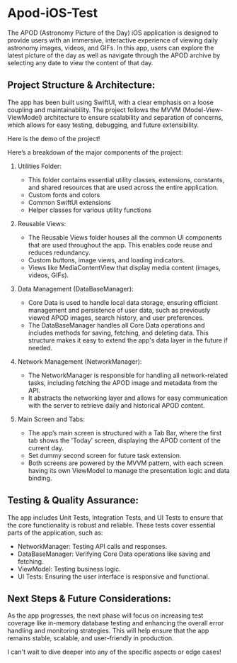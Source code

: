 # Apod-iOS-Test
The APOD (Astronomy Picture of the Day) iOS application is designed to provide users with an immersive, interactive experience of viewing daily astronomy images, videos, and GIFs. In this app, users can explore the latest picture of the day as well as navigate through the APOD archive by selecting any date to view the content of that day.

## Project Structure & Architecture:
The app has been built using SwiftUI, with a clear emphasis on a loose coupling and maintainability. The project follows the MVVM (Model-View-ViewModel) architecture to ensure scalability and separation of concerns, which allows for easy testing, debugging, and future extensibility.

Here is the demo of the project!

Here’s a breakdown of the major components of the project:

1. Utilities Folder:
   - This folder contains essential utility classes, extensions, constants, and shared resources that are used across the entire application.
   - Custom fonts and colors
   - Common SwiftUI extensions
   - Helper classes for various utility functions

2. Reusable Views:
   - The Reusable Views folder houses all the common UI components that are used throughout the app. This enables code reuse and reduces redundancy.
   - Custom buttons, image views, and loading indicators.
   - Views like MediaContentView that display media content (images, videos, GIFs).

3. Data Management (DataBaseManager):
   - Core Data is used to handle local data storage, ensuring efficient management and persistence of user data, such as previously viewed APOD images, search history, and user preferences.
   - The DataBaseManager handles all Core Data operations and includes methods for saving, fetching, and deleting data. This structure makes it easy to extend the app's data layer in the future if needed.

4. Network Management (NetworkManager):
   - The NetworkManager is responsible for handling all network-related tasks, including fetching the APOD image and metadata from the API.
   - It abstracts the networking layer and allows for easy communication with the server to retrieve daily and historical APOD content.

6. Main Screen and Tabs:
   - The app’s main screen is structured with a Tab Bar, where the first tab shows the 'Today' screen, displaying the APOD content of the current day.
   - Set dummy second screen for future task extension.
   - Both screens are powered by the MVVM pattern, with each screen having its own ViewModel to manage the presentation logic and data binding.

## Testing & Quality Assurance:
The app includes Unit Tests, Integration Tests, and UI Tests to ensure that the core functionality is robust and reliable. These tests cover essential parts of the application, such as:
- NetworkManager: Testing API calls and responses.
- DataBaseManager: Verifying Core Data operations like saving and fetching.
- ViewModel: Testing business logic.
- UI Tests: Ensuring the user interface is responsive and functional.

## Next Steps & Future Considerations:
As the app progresses, the next phase will focus on increasing test coverage like in-memory database testing and enhancing the overall error handling and monitoring strategies. This will help ensure that the app remains stable, scalable, and user-friendly in production.

I can't wait to dive deeper into any of the specific aspects or edge cases!












